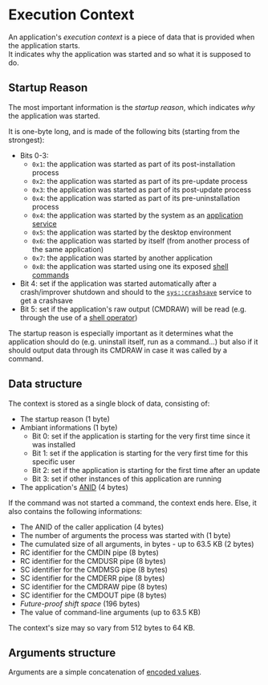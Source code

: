 # Execution Context

An application's _execution context_ is a piece of data that is provided when the application starts.  
It indicates why the application was started and so what it is supposed to do.

## Startup Reason

The most important information is the _startup reason_, which indicates _why_ the application was started.

It is one-byte long, and is made of the following bits (starting from the strongest):

- Bits 0-3:
  - `0x1`: the application was started as part of its post-installation process
  - `0x2`: the application was started as part of its pre-update process
  - `0x3`: the application was started as part of its post-update process
  - `0x4`: the application was started as part of its pre-uninstallation process
  - `0x4`: the application was started by the system as an [application service](../../concepts/applications.md#services)
  - `0x5`: the application was started by the desktop environment
  - `0x6`: the application was started by itself (from another process of the same application)
  - `0x7`: the application was started by another application
  - `0x8`: the application was started using one its exposed [shell commands](../../concepts/applications.md#commands)
- Bit 4: set if the application was started automatically after a crash/improver shutdown and should to the [`sys::crashsave`](../services/crashsave.md) service to get a crashsave
- Bit 5: set if the application's raw output (CMDRAW) will be read (e.g. through the use of a [shell operator](../shell-scripting.md#reading-a-commands-output))

The startup reason is especially important as it determines what the application should do (e.g. uninstall itself, run as a command...) but also if it should output data through its CMDRAW in case it was called by a command.

## Data structure

The context is stored as a single block of data, consisting of:

- The startup reason (1 byte)
- Ambiant informations (1 byte)
  - Bit 0: set if the application is starting for the very first time since it was installed
  - Bit 1: set if the application is starting for the very first time for this specific user
  - Bit 2: set if the application is starting for the first time after an update
  - Bit 3: set if other instances of this application are running
- The application's [ANID](../../concepts/applications.md#application-identifier) (4 bytes)

If the command was not started a command, the context ends here. Else, it also contains the following informations:

- The ANID of the caller application (4 bytes)
- The number of arguments the process was started with (1 byte)
- The cumulated size of all arguments, in bytes - up to 63.5 KB (2 bytes)
- RC identifier for the CMDIN pipe (8 bytes)
- RC identifier for the CMDUSR pipe (8 bytes)
- SC identifier for the CMDMSG pipe (8 bytes)
- SC identifier for the CMDERR pipe (8 bytes)
- SC identifier for the CMDRAW pipe (8 bytes)
- SC identifier for the CMDOUT pipe (8 bytes)
- _Future-proof shift space_ (196 bytes)
- The value of command-line arguments (up to 63.5 KB)

The context's size may so vary from 512 bytes to 64 KB.

## Arguments structure

Arguments are a simple concatenation of [encoded values](commands.md#values-encoding).
